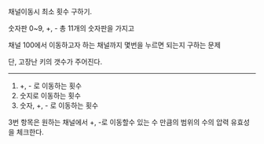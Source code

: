 채널이동시 최소 횟수 구하기.

숫자판 0~9, +, - 총 11개의 숫자판을 가지고

채널 100에서 이동하고자 하는 채널까지 몇번을 누르면 되는지 구하는 문제

단, 고장난 키의 갯수가 주어진다.

------

1. +, - 로 이동하는 횟수
2. 숫지로 이동하는 횟수
3. 숫자, +, - 로 이동하는 횟수

3번 항목은 원하는 채널에서 +, -로 이동할수 있는 수 만큼의 범위의 수의 압력 유효성을 체크한다.

